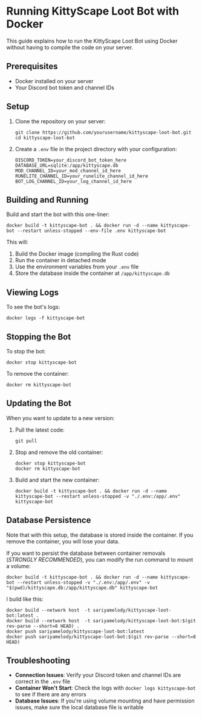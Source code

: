 # Running KittyScape Loot Bot with Docker

This guide explains how to run the KittyScape Loot Bot using Docker without having to compile the code on your server.

## Prerequisites

- Docker installed on your server
- Your Discord bot token and channel IDs

## Setup

1. Clone the repository on your server:
   ```
   git clone https://github.com/yourusername/kittyscape-loot-bot.git
   cd kittyscape-loot-bot
   ```

2. Create a `.env` file in the project directory with your configuration:
   ```
   DISCORD_TOKEN=your_discord_bot_token_here
   DATABASE_URL=sqlite:/app/kittyscape.db
   MOD_CHANNEL_ID=your_mod_channel_id_here
   RUNELITE_CHANNEL_ID=your_runelite_channel_id_here
   BOT_LOG_CHANNEL_ID=your_log_channel_id_here
   ```

## Building and Running

Build and start the bot with this one-liner:
```
docker build -t kittyscape-bot . && docker run -d --name kittyscape-bot --restart unless-stopped --env-file .env kittyscape-bot
```

This will:
1. Build the Docker image (compiling the Rust code)
2. Run the container in detached mode
3. Use the environment variables from your `.env` file
4. Store the database inside the container at `/app/kittyscape.db`

## Viewing Logs

To see the bot's logs:
```
docker logs -f kittyscape-bot
```

## Stopping the Bot

To stop the bot:
```
docker stop kittyscape-bot
```

To remove the container:
```
docker rm kittyscape-bot
```

## Updating the Bot

When you want to update to a new version:

1. Pull the latest code:
   ```
   git pull
   ```

2. Stop and remove the old container:
   ```
   docker stop kittyscape-bot
   docker rm kittyscape-bot
   ```

3. Build and start the new container:
   ```
   docker build -t kittyscape-bot . && docker run -d --name kittyscape-bot --restart unless-stopped -v "./.env:/app/.env" kittyscape-bot
   ```

## Database Persistence

Note that with this setup, the database is stored inside the container. If you remove the container, you will lose your data.

If you want to persist the database between container removals (*STRONGLY RECOMMENDED*), you can modify the run command to mount a volume:
```
docker build -t kittyscape-bot . && docker run -d --name kittyscape-bot --restart unless-stopped -v "./.env:/app/.env" -v "$(pwd)/kittyscape.db:/app/kittyscape.db" kittyscape-bot
```


I build like this:

```
docker build --network host  -t sariyamelody/kittyscape-loot-bot:latest .
docker build --network host  -t sariyamelody/kittyscape-loot-bot:$(git rev-parse --short=8 HEAD) .
docker push sariyamelody/kittyscape-loot-bot:latest
docker push sariyamelody/kittyscape-loot-bot:$(git rev-parse --short=8 HEAD)
```

## Troubleshooting

- **Connection Issues**: Verify your Discord token and channel IDs are correct in the `.env` file
- **Container Won't Start**: Check the logs with `docker logs kittyscape-bot` to see if there are any errors
- **Database Issues**: If you're using volume mounting and have permission issues, make sure the local database file is writable 